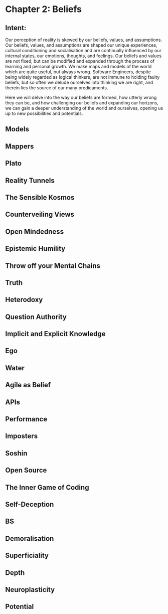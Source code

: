 # Chapter 2: Beliefs

## Intent:
Our perception of reality is skewed by our beliefs, values, and assumptions.  Our beliefs, values, and assumptions are shaped our unique experiences, cultural conditioning and socialisation and are continually influenced by our internal states, our emotions, thoughts, and feelings.  Our beliefs and values are not fixed, but can be modified and expanded through the process of learning and personal growth.  We make maps and models of the world which are quite useful, but always wrong.  Software Engineers, despite being widely regarded as logical thinkers, are not immune to holding faulty beliefs, but so often we delude ourselves into thinking we are right, and therein lies the source of our many predicaments.

Here we will delve into the way our beliefs are formed, how utterly wrong they can be, and how challenging our beliefs and expanding our horizons, we can gain a deeper understanding of the world and ourselves, opening us up to new possibilities and potentials.

## Models

## Mappers

## Plato

## Reality Tunnels

## The Sensible Kosmos

## Counterveiling Views

## Open Mindedness

## Epistemic Humility

## Throw off your Mental Chains

## Truth

## Heterodoxy

## Question Authority

## Implicit and Explicit Knowledge

## Ego

## Water

## Agile as Belief

## APIs

## Performance

## Imposters

## Soshin

## Open Source

## The Inner Game of Coding

## Self-Deception

## BS

## Demoralisation

## Superficiality

## Depth

## Neuroplasticity

## Potential

## 


